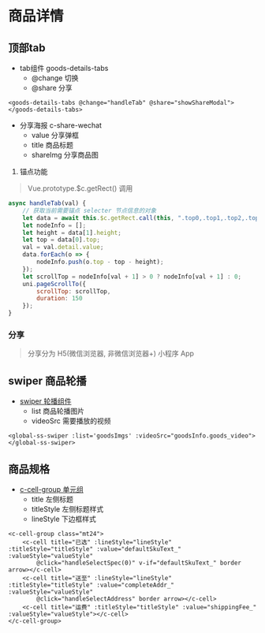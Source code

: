 # 商品详情

## 顶部tab

- tab组件 goods-details-tabs
    + @change 切换
    + @share 分享

```vue
<goods-details-tabs @change="handleTab" @share="showShareModal"></goods-details-tabs>
```

- 分享海报 c-share-wechat 
    + value 分享弹框
    + title 商品标题
    + shareImg 分享商品图

1. 锚点功能
> Vue.prototype.$c.getRect() 调用

```js
async handleTab(val) {
    // 获取当前需要锚点 selecter 节点信息的对象
    let data = await this.$c.getRect.call(this, ".top0,.top1,.top2,.top3");
    let nodeInfo = [];
    let height = data[1].height;
    let top = data[0].top;
    val = val.detail.value;
    data.forEach(o => {
        nodeInfo.push(o.top - top - height);
    });
    let scrollTop = nodeInfo[val + 1] > 0 ? nodeInfo[val + 1] : 0;
    uni.pageScrollTo({
        scrollTop: scrollTop,
        duration: 150
    });
}
```
### 分享
> 分享分为 H5(微信浏览器, 非微信浏览器+) 小程序 App

## swiper 商品轮播

- [swiper 轮播组件](../30.common/01.components组件.html)
    + list 商品轮播图片 
    + videoSrc 需要播放的视频

```vue
<global-ss-swiper :list='goodsImgs' :videoSrc="goodsInfo.goods_video"></global-ss-swiper>
```

## 商品规格 

- [c-cell-group 单元组]()
    + title 左侧标题
    + titleStyle 左侧标题样式
    + lineStyle 下边框样式

```vue
<c-cell-group class="mt24">
    <c-cell title="已选" :lineStyle="lineStyle" :titleStyle="titleStyle" :value="defaultSkuText_" :valueStyle="valueStyle"
        @click="handleSelectSpec(0)" v-if="defaultSkuText_" border arrow></c-cell>
    <c-cell title="送至" :lineStyle="lineStyle" :titleStyle="titleStyle" :value="completeAddr_" :valueStyle="valueStyle"
        @click="handleSelectAddress" border arrow></c-cell>
    <c-cell title="运费" :titleStyle="titleStyle" :value="shippingFee_" :valueStyle="valueStyle"></c-cell>
</c-cell-group>
```

